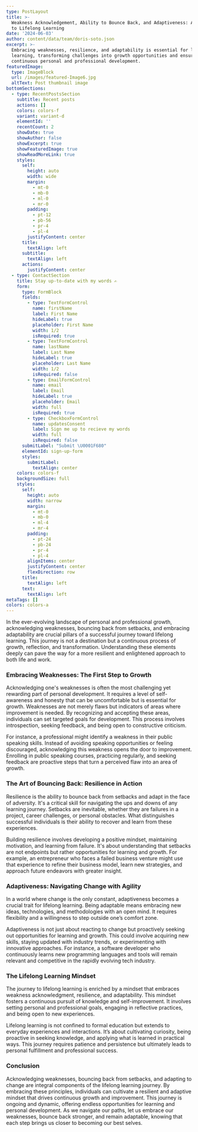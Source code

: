 ```yaml
---
type: PostLayout
title: >-
  Weakness Acknowledgement, Ability to Bounce Back, and Adaptiveness: A Journey
  to Lifelong Learning
date: '2024-06-03'
author: content/data/team/doris-soto.json
excerpt: >-
  Embracing weaknesses, resilience, and adaptability is essential for lifelong
  learning, transforming challenges into growth opportunities and ensuring
  continuous personal and professional development.
featuredImage:
  type: ImageBlock
  url: /images/featured-Image6.jpg
  altText: Post thumbnail image
bottomSections:
  - type: RecentPostsSection
    subtitle: Recent posts
    actions: []
    colors: colors-f
    variant: variant-d
    elementId: ''
    recentCount: 2
    showDate: true
    showAuthor: false
    showExcerpt: true
    showFeaturedImage: true
    showReadMoreLink: true
    styles:
      self:
        height: auto
        width: wide
        margin:
          - mt-0
          - mb-0
          - ml-0
          - mr-0
        padding:
          - pt-12
          - pb-56
          - pr-4
          - pl-4
        justifyContent: center
      title:
        textAlign: left
      subtitle:
        textAlign: left
      actions:
        justifyContent: center
  - type: ContactSection
    title: Stay up-to-date with my words ✍️
    form:
      type: FormBlock
      fields:
        - type: TextFormControl
          name: firstName
          label: First Name
          hideLabel: true
          placeholder: First Name
          width: 1/2
          isRequired: true
        - type: TextFormControl
          name: lastName
          label: Last Name
          hideLabel: true
          placeholder: Last Name
          width: 1/2
          isRequired: false
        - type: EmailFormControl
          name: email
          label: Email
          hideLabel: true
          placeholder: Email
          width: full
          isRequired: true
        - type: CheckboxFormControl
          name: updatesConsent
          label: Sign me up to recieve my words
          width: full
          isRequired: false
      submitLabel: "Submit \U0001F680"
      elementId: sign-up-form
      styles:
        submitLabel:
          textAlign: center
    colors: colors-f
    backgroundSize: full
    styles:
      self:
        height: auto
        width: narrow
        margin:
          - mt-0
          - mb-0
          - ml-4
          - mr-4
        padding:
          - pt-24
          - pb-24
          - pr-4
          - pl-4
        alignItems: center
        justifyContent: center
        flexDirection: row
      title:
        textAlign: left
      text:
        textAlign: left
metaTags: []
colors: colors-a
---
```

In the ever-evolving landscape of personal and professional growth, acknowledging weaknesses, bouncing back from setbacks, and embracing adaptability are crucial pillars of a successful journey toward lifelong learning. This journey is not a destination but a continuous process of growth, reflection, and transformation. Understanding these elements deeply can pave the way for a more resilient and enlightened approach to both life and work.

### Embracing Weaknesses: The First Step to Growth

Acknowledging one's weaknesses is often the most challenging yet rewarding part of personal development. It requires a level of self-awareness and honesty that can be uncomfortable but is essential for growth. Weaknesses are not merely flaws but indicators of areas where improvement is needed. By recognizing and accepting these areas, individuals can set targeted goals for development. This process involves introspection, seeking feedback, and being open to constructive criticism.

For instance, a professional might identify a weakness in their public speaking skills. Instead of avoiding speaking opportunities or feeling discouraged, acknowledging this weakness opens the door to improvement. Enrolling in public speaking courses, practicing regularly, and seeking feedback are proactive steps that turn a perceived flaw into an area of growth.

### The Art of Bouncing Back: Resilience in Action

Resilience is the ability to bounce back from setbacks and adapt in the face of adversity. It's a critical skill for navigating the ups and downs of any learning journey. Setbacks are inevitable, whether they are failures in a project, career challenges, or personal obstacles. What distinguishes successful individuals is their ability to recover and learn from these experiences.

Building resilience involves developing a positive mindset, maintaining motivation, and learning from failure. It's about understanding that setbacks are not endpoints but rather opportunities for learning and growth. For example, an entrepreneur who faces a failed business venture might use that experience to refine their business model, learn new strategies, and approach future endeavors with greater insight.

### Adaptiveness: Navigating Change with Agility

In a world where change is the only constant, adaptiveness becomes a crucial trait for lifelong learning. Being adaptable means embracing new ideas, technologies, and methodologies with an open mind. It requires flexibility and a willingness to step outside one’s comfort zone.

Adaptiveness is not just about reacting to change but proactively seeking out opportunities for learning and growth. This could involve acquiring new skills, staying updated with industry trends, or experimenting with innovative approaches. For instance, a software developer who continuously learns new programming languages and tools will remain relevant and competitive in the rapidly evolving tech industry.

### The Lifelong Learning Mindset

The journey to lifelong learning is enriched by a mindset that embraces weakness acknowledgment, resilience, and adaptability. This mindset fosters a continuous pursuit of knowledge and self-improvement. It involves setting personal and professional goals, engaging in reflective practices, and being open to new experiences.

Lifelong learning is not confined to formal education but extends to everyday experiences and interactions. It’s about cultivating curiosity, being proactive in seeking knowledge, and applying what is learned in practical ways. This journey requires patience and persistence but ultimately leads to personal fulfillment and professional success.

### Conclusion

Acknowledging weaknesses, bouncing back from setbacks, and adapting to change are integral components of the lifelong learning journey. By embracing these principles, individuals can cultivate a resilient and adaptive mindset that drives continuous growth and improvement. This journey is ongoing and dynamic, offering endless opportunities for learning and personal development. As we navigate our paths, let us embrace our weaknesses, bounce back stronger, and remain adaptable, knowing that each step brings us closer to becoming our best selves.



